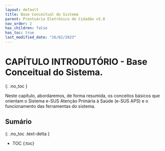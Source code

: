 ```yaml
---
layout: default
title: Base Conceitual do Sistema
parent: Prontuário Eletrônico do Cidadão v5.0
nav_order: 2
has_children: false
has_toc: true
last_modified_date: "26/02/2023"
---
```


# CAPÍTULO INTRODUTÓRIO - Base Conceitual do Sistema.
{: .no_toc }

Neste capítulo, abordaremos, de forma resumida, os conceitos básicos que orientam o Sistema e-SUS Atenção Primária à Saúde (e-SUS APS) e o funcionamento das ferramentas do sistema.

## Sumário
{: .no_toc .text-delta }

- TOC
{:toc}